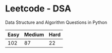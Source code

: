 # Leetcode - DSA

Data Structure and Algorithm Questions in Python

| Easy   |  Medium  | Hard |
|--------|----------|------|
|  102   |    87    |  22  |
